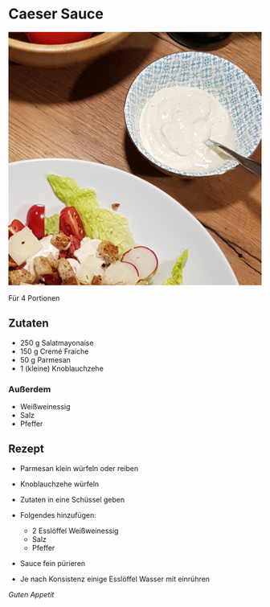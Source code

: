 # Caeser Sauce

![img](imgs/Caeser_Sauce.jpg)

Für 4 Portionen

## Zutaten
- 250 g Salatmayonaise
- 150 g Cremé Fraiche
- 50 g Parmesan
- 1 (kleine) Knoblauchzehe

### Außerdem
- Weißweinessig
- Salz
- Pfeffer

## Rezept
- Parmesan klein würfeln oder reiben

- Knoblauchzehe würfeln

- Zutaten in eine Schüssel geben

- Folgendes hinzufügen:
  - 2 Esslöffel Weißweinessig
  - Salz
  - Pfeffer

- Sauce fein pürieren

- Je nach Konsistenz einige Esslöffel Wasser mit einrühren

*Guten Appetit*
